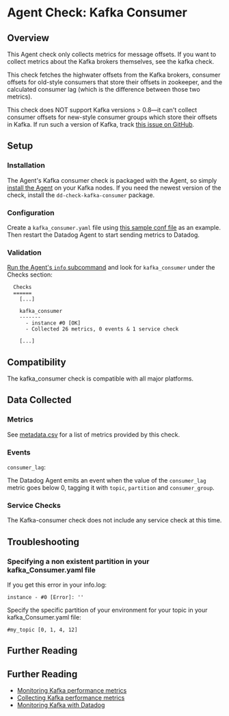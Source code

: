 # Agent Check: Kafka Consumer

## Overview

This Agent check only collects metrics for message offsets. If you want to collect metrics about the Kafka brokers themselves, see the kafka check.

This check fetches the highwater offsets from the Kafka brokers, consumer offsets for old-style consumers that store their offsets in zookeeper, and the calculated consumer lag (which is the difference between those two metrics).

This check does NOT support Kafka versions > 0.8—it can't collect consumer offsets for new-style consumer groups which store their offsets in Kafka. If run such a version of Kafka, track [this issue on GitHub](https://github.com/DataDog/integrations-core/issues/457).

## Setup
### Installation

The Agent's Kafka consumer check is packaged with the Agent, so simply [install the Agent](https://app.datadoghq.com/account/settings#agent) on your Kafka nodes. If you need the newest version of the check, install the `dd-check-kafka-consumer` package.

### Configuration

Create a `kafka_consumer.yaml` file using [this sample conf file](https://github.com/DataDog/integrations-core/blob/master/kafka_consumer/conf.yaml.example) as an example. Then restart the Datadog Agent to start sending metrics to Datadog.

### Validation

[Run the Agent's `info` subcommand](https://docs.datadoghq.com/agent/faq/agent-status-and-information/) and look for `kafka_consumer` under the Checks section:

```
  Checks
  ======
    [...]

    kafka_consumer
    -------
      - instance #0 [OK]
      - Collected 26 metrics, 0 events & 1 service check

    [...]
```

## Compatibility

The kafka_consumer check is compatible with all major platforms.

## Data Collected
### Metrics
See [metadata.csv](https://github.com/DataDog/integrations-core/blob/master/kafka_consumer/metadata.csv) for a list of metrics provided by this check.

### Events

`consumer_lag`:

The Datadog Agent emits an event when the value of the `consumer_lag` metric goes below 0, tagging it with `topic`,
`partition` and `consumer_group`.

### Service Checks
The Kafka-consumer check does not include any service check at this time.

## Troubleshooting
### Specifying a non existent partition in your kafka_Consumer.yaml file
If you get this error in your info.log:
```
instance - #0 [Error]: ''
```

Specify the specific partition of your environment for your topic in your kafka_Consumer.yaml file:
```
#my_topic [0, 1, 4, 12]
```

## Further Reading

## Further Reading

* [Monitoring Kafka performance metrics](https://www.datadoghq.com/blog/monitoring-kafka-performance-metrics/)
* [Collecting Kafka performance metrics](https://www.datadoghq.com/blog/collecting-kafka-performance-metrics/)
* [Monitoring Kafka with Datadog](https://www.datadoghq.com/blog/monitor-kafka-with-datadog/)